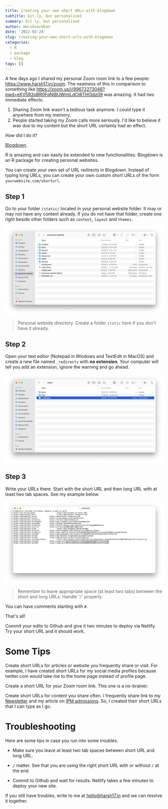 ```yaml
---
title: Creating your own short URLs with blogdown
subtitle: bit.ly, but personalised
summary: bit.ly, but personalised
author: Harshvardhan
date: '2022-03-24'
slug: creating-your-own-short-urls-with-blogdown
categories:
  - R
  - package
  - blog
tags: []
---
```


A few days ago I shared my personal Zoom room link to a few people: <https://www.harsh17.in/zoom>. The neatness of this in comparison to something like <https://zoom.us/j/99672273048?pwd=eXV5R2pBR0FqNlBUWmtLdCt6THl3dz09> was amazing. It had two immediate effects:

1.  Sharing Zoom link wasn't a tedious task anymore. I could type it anywhere from my memory.
2.  People started taking my Zoom calls more seriously. I'd like to believe it was due to my content but the short URL certainly had an effect.

How did I do it?

[Blogdown](https://bookdown.org/yihui/blogdown/).

R is amazing and can easily be extended to new functionalities. Blogdown is an R package for creating personal websites.

You can create your own set of URL redirects in Blogdown. Instead of typing long URLs, you can create your own custom short URLs of the form `yourwebsite.com/shorturl`.

## Step 1

Go to your folder `/static/` located in your personal website folder. It may or may not have any content already. If you do not have that folder, create one right beside other folders such as `content`, `layout` and `themes`.

![](images/Screen%20Shot%202022-03-24%20at%203.43.02%20PM.png)

> Personal website directory. Create a folder `static` here if you don't have it already.

## Step 2

Open your text editor (Notepad in Windows and TextEdit in MacOS) and create a new file named `_redirects` with **no extension**. Your computer will tell you add an extension, ignore the warning and go ahead.

![](images/Screen%20Shot%202022-03-24%20at%203.28.32%20PM.png)

## Step 3

Write your URLs there. Start with the short URL and then long URL with at least two tab spaces. See my example below.

![](images/Screen%20Shot%202022-03-24%20at%203.28.59%20PM.png)

> Remember to leave appropriate space (at least two tabs) between the short and long URLs. Handle '`/`' properly.

You can have comments starting with `#`.

That's all!

Commit your edits to Github and give it two minutes to deploy via Netlify. Try your short URL and it should work.

# Some Tips

Create short URLs for articles or website you frequently share or visit. For example, I have created short URLs for my social media profiles because twitter.com would take me to the home page instead of profile page.

Create a short URL for your Zoom room link. This one is a no-brainer.

Create short URLs for content you share often. I frequently share link to my [Newsletter](https://www.harsh17.in/next) and my article on [IPM admissions](https://www.harsh17.in/ipm). So, I created their short URLs that I can type as I go.

# Troubleshooting

Here are some tips in case you run into some troubles.

-   Make sure you leave at least two tab spaces between short URL and long URL.

-   `/` matter. See that you are using the right short URL with or without `/` at the end.

-   Commit to Github and wait for results. Netlify takes a few minutes to deploy your new site.

If you still have troubles, write to me at [hello\@harsh17.in](mailto:hello@harsh17.in) and we can resolve it together.
